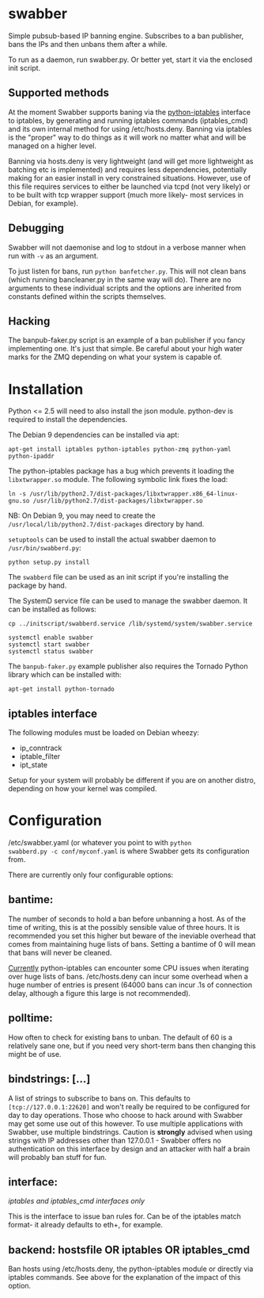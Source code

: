 swabber
=======

Simple pubsub-based IP banning engine. Subscribes to a ban publisher, bans the IPs and then unbans them after a while.

To run as a daemon, run swabber.py. Or better yet, start it via the enclosed init script.

Supported methods
-------------
At the moment Swabber supports baning via the [python-iptables](https://github.com/ldx/python-iptables) interface to iptables, by generating and running iptables commands (iptables_cmd) and its own internal method for using /etc/hosts.deny. Banning via iptables is the "proper" way to do things as it will work no matter what and will be managed on a higher level.

Banning via hosts.deny is very lightweight (and will get more lightweight as batching etc is implemented) and requires less dependencies, potentially making for an easier install in very constrained situations. However, use of this file requires services to either be launched via tcpd (not very likely) or to be built with tcp wrapper support (much more likely- most services in Debian, for example).

Debugging
-------------
Swabber will not daemonise and log to stdout in a verbose manner when run with <code>-v</code> as an argument.

To just listen for bans, run <code>python banfetcher.py</code>. This will not clean bans (which running bancleaner.py in the same way will do). There are no arguments to these individual scripts and the options are inherited from constants defined within the scripts themselves.

Hacking
-------------
The banpub-faker.py script is an example of a ban publisher if you fancy implementing one. It's just that simple. Be careful about your high water marks for the ZMQ depending on what your system is capable of.

Installation
======
Python <= 2.5 will need to also install the json module. python-dev is required to install the dependencies.

The Debian 9 dependencies can be installed via apt:

    apt-get install iptables python-iptables python-zmq python-yaml python-ipaddr

The python-iptables package has a bug which prevents it loading the <code>libxtwrapper.so</code> module. The following symbolic link fixes the load:

    ln -s /usr/lib/python2.7/dist-packages/libxtwrapper.x86_64-linux-gnu.so /usr/lib/python2.7/dist-packages/libxtwrapper.so

NB: On Debian 9, you may need to create the <code>/usr/local/lib/python2.7/dist-packages</code> directory by hand.

<code>setuptools</code> can be used to install the actual swabber daemon to <code>/usr/bin/swabberd.py</code>:

    python setup.py install


The <code>swabberd</code> file can be used as an init script if you're installing the package by hand.


The SystemD service file can be used to manage the swabber daemon. It can be installed as follows:


    cp ../initscript/swabberd.service /lib/systemd/system/swabber.service

    systemctl enable swabber
    systemctl start swabber
    systemctl status swabber



The <code>banpub-faker.py</code> example publisher also requires the Tornado Python library which can be installed with:

    apt-get install python-tornado


iptables interface
-------------
The following modules must be loaded on Debian wheezy:
* ip_conntrack
* iptable_filter
* ipt_state

Setup for your system will probably be different if you are on another distro, depending on how your kernel was compiled.

Configuration
======
/etc/swabber.yaml (or whatever you point to with <code>python swabberd.py -c conf/myconf.yaml</code> is where Swabber gets its configuration from.

There are currently only four configurable options:

bantime: <integer>
-------------
The number of seconds to hold a ban before unbanning a host. As of the time of writing, this is at the possibly sensible value of three hours. It is recommended you set this higher but beware of the ineviable overhead that comes from maintaining huge lists of bans. Setting a bantime of 0 will mean that bans will never be cleaned.

[Currently](https://github.com/ldx/python-iptables/issues/38) python-iptables can encounter some CPU issues when iterating over huge lists of bans. /etc/hosts.deny can incur some overhead when a huge number of entries is present (64000 bans can incur .1s of connection delay, although a figure this large is not recommended).

polltime: <integer>
-------------
How often to check for existing bans to unban. The default of 60 is a relatively sane one, but if you need very short-term bans then changing this might be of use.

bindstrings: [<ZMQ connection URI>...]
-------------
A list of strings to subscribe to bans on. This defaults to <code>[tcp://127.0.0.1:22620]</code> and won't really be required to be configured for day to day operations. Those who choose to hack around with Swabber may get some use out of this however. To use multiple applications with Swabber, use multiple bindstrings. Caution is __strongly__ advised when using strings with IP addresses other than 127.0.0.1 - Swabber offers no authentication on this interface by design and an attacker with half a brain will probably ban stuff for fun.

interface: <iptables match>
-------------
*iptables and iptables_cmd interfaces only*

This is the interface to issue ban rules for. Can be of the iptables match format- it already defaults to eth+, for example.

backend: hostsfile OR iptables OR iptables_cmd
-------------
Ban hosts using /etc/hosts.deny, the python-iptables module or directly via iptables commands. See above for the explanation of the impact of this option.

